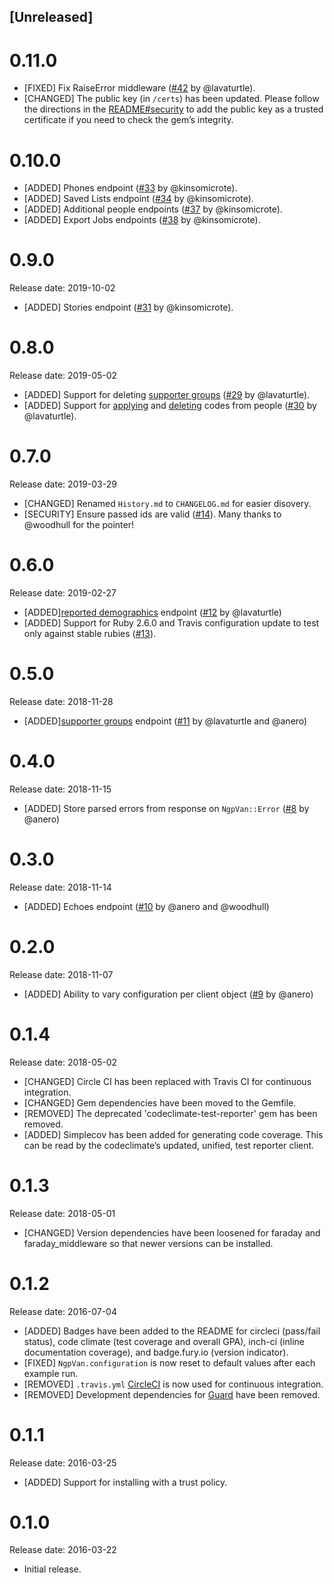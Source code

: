 ## [Unreleased]

# 0.11.0

- [FIXED] Fix RaiseError middleware ([#42](https://github.com/christopherstyles/ngp_van/pull/42) by @lavaturtle).
- [CHANGED] The public key (in `/certs`) has been updated. Please follow the directions in the [README#security](./README.md#security) to add the public key as a trusted certificate if you need to check the gem’s integrity.

# 0.10.0

- [ADDED] Phones endpoint ([#33](https://github.com/christopherstyles/ngp_van/pull/33) by @kinsomicrote).
- [ADDED] Saved Lists endpoint ([#34](https://github.com/christopherstyles/ngp_van/pull/34) by @kinsomicrote).
- [ADDED] Additional people endpoints ([#37](https://github.com/christopherstyles/ngp_van/pull/37) by @kinsomicrote).
- [ADDED] Export Jobs endpoints ([#38](https://github.com/christopherstyles/ngp_van/pull/38) by @kinsomicrote).

# 0.9.0

Release date: 2019-10-02

- [ADDED] Stories endpoint ([#31](https://github.com/christopherstyles/ngp_van/pull/31) by @kinsomicrote).

# 0.8.0

Release date: 2019-05-02

- [ADDED] Support for deleting [supporter groups](https://developers.everyaction.com/van-api#supporter-groups-delete-supportergroups--supportergroupid) ([#29](https://github.com/christopherstyles/ngp_van/pull/29) by @lavaturtle).
- [ADDED] Support for [applying](https://developers.everyaction.com/van-api#people-post-people--vanid--codes) and [deleting](https://developers.everyaction.com/van-api#people-delete-people--vanid--codes--codeid) codes from people ([#30](https://github.com/christopherstyles/ngp_van/pull/30) by @lavaturtle).

# 0.7.0

Release date: 2019-03-29

- [CHANGED] Renamed `History.md` to `CHANGELOG.md` for easier disovery.
- [SECURITY] Ensure passed ids are valid ([#14](https://github.com/christopherstyles/ngp_van/pull/14)). Many thanks to @woodhull for the pointer!

# 0.6.0

Release date: 2019-02-27

- [ADDED][reported demographics](https://developers.ngpvan.com/van-api#reported-demographics) endpoint ([#12](https://github.com/christopherstyles/ngp_van/pull/12) by @lavaturtle)
- [ADDED] Support for Ruby 2.6.0 and Travis configuration update to test only against stable rubies ([#13](https://github.com/christopherstyles/ngp_van/pull/13)).

# 0.5.0

Release date: 2018-11-28

- [ADDED][supporter groups](https://developers.everyaction.com/van-api#supporter-groups) endpoint ([#11](https://github.com/christopherstyles/ngp_van/pull/11) by @lavaturtle and @anero)

# 0.4.0

Release date: 2018-11-15

- [ADDED] Store parsed errors from response on `NgpVan::Error` ([#8](https://github.com/christopherstyles/ngp_van/pull/8) by @anero)

# 0.3.0

Release date: 2018-11-14

- [ADDED] Echoes endpoint ([#10](https://github.com/christopherstyles/ngp_van/pull/10) by @anero and @woodhull)

# 0.2.0

Release date: 2018-11-07

- [ADDED] Ability to vary configuration per client object ([#9](https://github.com/christopherstyles/ngp_van/pull/9) by @anero)

# 0.1.4

Release date: 2018-05-02

- [CHANGED] Circle CI has been replaced with Travis CI for continuous integration.
- [CHANGED] Gem dependencies have been moved to the Gemfile.
- [REMOVED] The deprecated 'codeclimate-test-reporter' gem has been removed.
- [ADDED] Simplecov has been added for generating code coverage. This can be read by the codeclimate’s updated, unified, test reporter client.

# 0.1.3

Release date: 2018-05-01

- [CHANGED] Version dependencies have been loosened for faraday and faraday_middleware so that newer versions can be installed.

# 0.1.2

Release date: 2016-07-04

- [ADDED] Badges have been added to the README for circleci (pass/fail status), code climate (test coverage and overall GPA), inch-ci (inline documentation coverage), and badge.fury.io (version indicator).
- [FIXED] `NgpVan.configuration` is now reset to default values after each example run.
- [REMOVED] `.travis.yml` [CircleCI](circleci.com) is now used for continuous integration.
- [REMOVED] Development dependencies for [Guard](https://github.com/guard/guard) have been removed.

# 0.1.1

Release date: 2016-03-25

- [ADDED] Support for installing with a trust policy.

# 0.1.0

Release date: 2016-03-22

- Initial release.
